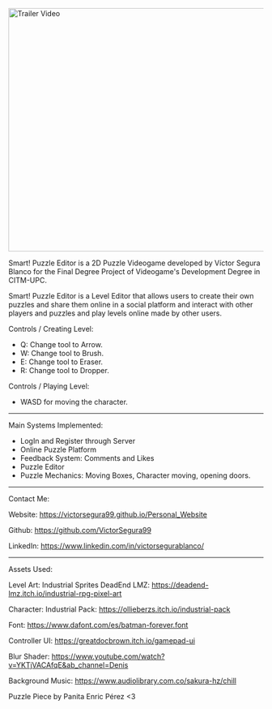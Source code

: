 <a href="http://www.youtube.com/watch?feature=player_embedded&v=rKTO56eCHUQ
" target="_blank"><img src="http://img.youtube.com/vi/rKTO56eCHUQ/0.jpg" 
alt="Trailer Video" width="650" height="480" border="0" /></a>

Smart! Puzzle Editor is a 2D Puzzle Videogame developed by Víctor Segura Blanco for the Final Degree Project of Videogame's Development Degree in CITM-UPC. 

Smart! Puzzle Editor is a Level Editor that allows users to create their own puzzles and share them online in a social platform and interact with other players and puzzles and play levels online made by other users.

Controls / Creating Level:
- Q: Change tool to Arrow.
- W: Change tool to Brush.
- E: Change tool to Eraser.
- R: Change tool to Dropper.

Controls / Playing Level:
- WASD for moving the character.

---------------------------------

Main Systems Implemented:

- LogIn and Register through Server
- Online Puzzle Platform
- Feedback System: Comments and Likes
- Puzzle Editor
- Puzzle Mechanics: Moving Boxes, Character moving, opening doors.

---------------------------------

Contact Me: 

Website: https://victorsegura99.github.io/Personal_Website

Github: https://github.com/VictorSegura99

LinkedIn: https://www.linkedin.com/in/victorsegurablanco/

---------------------------------

Assets Used:

Level Art: Industrial Sprites DeadEnd LMZ: https://deadend-lmz.itch.io/industrial-rpg-pixel-art

Character: Industrial Pack: https://ollieberzs.itch.io/industrial-pack

Font: https://www.dafont.com/es/batman-forever.font

Controller UI: https://greatdocbrown.itch.io/gamepad-ui

Blur Shader: https://www.youtube.com/watch?v=YKTjVACAfqE&ab_channel=Denis

Background Music: https://www.audiolibrary.com.co/sakura-hz/chill

Puzzle Piece by Panita Enric Pérez <3
